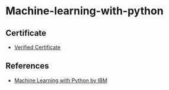 # Machine-learning-with-python
## Certificate
* [Verified Certificate](https://www.coursera.org/account/accomplishments/certificate/8A4SMKGHPNLQ)

## References
* [Machine Learning with Python
by IBM](https://www.coursera.org/learn/machine-learning-with-python)
